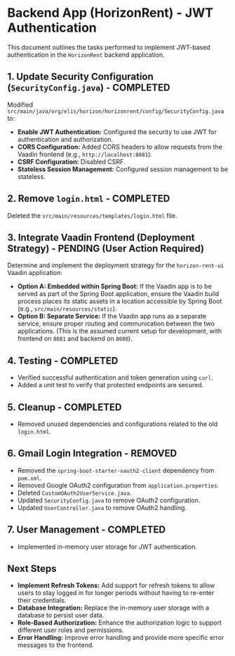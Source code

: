 # Backend App (HorizonRent) - JWT Authentication

This document outlines the tasks performed to implement JWT-based authentication in the `HorizonRent` backend application.

## 1. Update Security Configuration (`SecurityConfig.java`) - **COMPLETED**

Modified `src/main/java/org/elis/horizon/horizonrent/config/SecurityConfig.java` to:

*   **Enable JWT Authentication:** Configured the security to use JWT for authentication and authorization.
*   **CORS Configuration:** Added CORS headers to allow requests from the Vaadin frontend (e.g., `http://localhost:8081`).
*   **CSRF Configuration:** Disabled CSRF.
*   **Stateless Session Management:** Configured session management to be stateless.

## 2. Remove `login.html` - **COMPLETED**

Deleted the `src/main/resources/templates/login.html` file.

## 3. Integrate Vaadin Frontend (Deployment Strategy) - **PENDING (User Action Required)**

Determine and implement the deployment strategy for the `horizon-rent-ui` Vaadin application:

*   **Option A: Embedded within Spring Boot:** If the Vaadin app is to be served as part of the Spring Boot application, ensure the Vaadin build process places its static assets in a location accessible by Spring Boot (e.g., `src/main/resources/static`).
*   **Option B: Separate Service:** If the Vaadin app runs as a separate service, ensure proper routing and communication between the two applications. (This is the assumed current setup for development, with frontend on `8081` and backend on `8080`).

## 4. Testing - **COMPLETED**

*   Verified successful authentication and token generation using `curl`.
*   Added a unit test to verify that protected endpoints are secured.

## 5. Cleanup - **COMPLETED**

*   Removed unused dependencies and configurations related to the old `login.html`.

## 6. Gmail Login Integration - **REMOVED**

*   Removed the `spring-boot-starter-oauth2-client` dependency from `pom.xml`.
*   Removed Google OAuth2 configuration from `application.properties`.
*   Deleted `CustomOAuth2UserService.java`.
*   Updated `SecurityConfig.java` to remove OAuth2 configuration.
*   Updated `UserController.java` to remove OAuth2 handling.

## 7. User Management - **COMPLETED**

*   Implemented in-memory user storage for JWT authentication.

## Next Steps

*   **Implement Refresh Tokens:** Add support for refresh tokens to allow users to stay logged in for longer periods without having to re-enter their credentials.
*   **Database Integration:** Replace the in-memory user storage with a database to persist user data.
*   **Role-Based Authorization:** Enhance the authorization logic to support different user roles and permissions.
*   **Error Handling:** Improve error handling and provide more specific error messages to the frontend.
